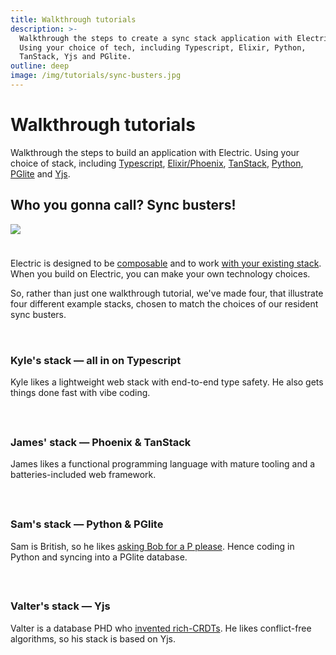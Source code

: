 ```yaml
---
title: Walkthrough tutorials
description: >-
  Walkthrough the steps to create a sync stack application with Electric.
  Using your choice of tech, including Typescript, Elixir, Python,
  TanStack, Yjs and PGlite.
outline: deep
image: /img/tutorials/sync-busters.jpg
---
```


<script setup>
  import SyncBuster from '../../src/components/SyncBuster.vue'
</script>

<style scoped>
  .sync-busters {
    display: grid;
    grid-template-columns: 1fr;
    gap: 24px;
    margin: 32px 0px 40px;
    overflow: hidden;
  }
  @media (max-width: 959px) {
    .sync-busters {
      gap: 22px;
    }
  }
  @media (max-width: 518px) {
    .sync-busters {
      margin: 32px 0px 40px;
      gap: 20px;
      grid-template-columns: 1fr;
    }
  }
  .sync-busters :deep(h3) {
    font-size: 21px;
    margin: 6px 0 12px 0;
  }
  .sync-busters :deep(p) {
    font-size: 15px;
    color: var(--vp-c-text-2);
  }
</style>

# Walkthrough tutorials

Walkthrough the steps to build an application with Electric. Using your choice of stack, including [Typescript](#), [Elixir/Phoenix](#), [TanStack](#), [Python](#), [PGlite](#) and [Yjs](#).

## Who you gonna call? Sync busters!

<img src="/img/tutorials/sync-busters.png" style="margin-bottom: 24px" />

Electric is designed to be [composable](/#works-with-section) and to work [with your existing stack](/blog/2024/11/21/local-first-with-your-existing-api). When you build on Electric, you can make your own technology choices.

So, rather than just one walkthrough tutorial, we've made four, that illustrate four different example stacks, chosen to match the choices of our resident sync busters.

<div class="sync-busters">
  <SyncBuster slug="kyle" :stack="['TypeScript', 'Hono', 'TanStack']">
    <h3>
      Kyle's stack &mdash;
      <span class="no-wrap">
        all in on Typescript</span>
    </h3>
    <p>
      Kyle likes a lightweight web stack with end-to-end type safety.
      He&nbsp;also gets things done fast with vibe&nbsp;coding.
    </p>
  </SyncBuster>

  <SyncBuster slug="james" :stack="['Elixir', 'Phoenix', 'TanStack']">
    <h3>
      James' stack &mdash;
      <span class="no-wrap">
        Phoenix &amp; TanStack</span>
    </h3>
    <p>
      James likes a functional programming language with mature
      tooling and a batteries-included web&nbsp;framework.
    </p>
  </SyncBuster>

  <SyncBuster slug="sam" :stack="['Python', 'Django', 'PGlite']">
    <h3>
      Sam's stack &mdash;
      <span class="no-wrap">
        Python &amp; PGlite</span>
    </h3>
    <p>
      Sam is British, so he likes
      <a href="https://www.youtube.com/watch?v=oaCheNXdz8A&t=51s">
        asking Bob for a P please</a>.
      Hence&nbsp;coding in Python and syncing into a PGlite&nbsp;database.
    </p>
  </SyncBuster>

  <SyncBuster slug="valter" :stack="['React', 'Yjs']">
    <h3>
      Valter's stack &mdash;
      <span class="no-wrap">
        Yjs</span>
    </h3>
    <p>
      Valter is a database PHD who
      <a href="/blog/2022/05/03/introducing-rich-crdts">
        invented rich-CRDTs</a>.
      He&nbsp;likes conflict-free algorithms, so his stack is based on&nbsp;Yjs.
    </p>
  </SyncBuster>
</div>

